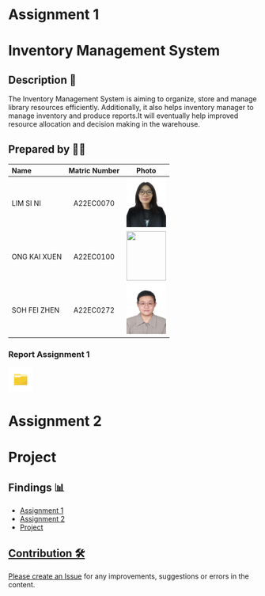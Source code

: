 # Assignment 1

# Inventory Management System


## Description 📝
The Inventory Management System is aiming to organize, store and manage library resources efficiently. Additionally, it also helps inventory manager to manage inventory and produce reports.It will eventually help improved resource allocation and decision making in the warehouse.


## Prepared by 🧑‍💻

| Name             | Matric Number | Photo                                                         |
| :---------------- | :-------------: | :------------------------------------------------------------: |
| LIM SI NI   | A22EC0070        | <a href="https://www.linkedin.com/in/si-ni-lim-059028257/" title="LIM SI NI LinkedIn"><img src="./Images/LIM SI NI.jpg" width=80px, height=100px>     |
| ONG KAI XUEN     | A22EC0100       | <a href="https://www.linkedin.com/in/kai-xuen-6521b2257/" title="ONG KEI XUEN LinkedIn"><img src="./Images/boy_4537038.png" width=80px, height=100px>     |
| SOH FEI ZHEN      | A22EC0272        | <a href="https://www.linkedin.com/in/fei-zhen-soh-b311a0257/" title="SOH FEI ZHEN LinkedIn"><img src="./Images/SOH FEI ZHEN.jpg" width=80px, height=100px>     |

<h3>Report Assignment 1</h3>
<a href="Assignment 1/files"><img src="./Images/folder.jpg" width="50px" height="50px" ></a>



# Assignment 2

# Project


## Findings 📊

- <a href="Assignment 1" >Assignment 1 
- Assignment 2
- Project

## Contribution 🛠️
Please create an [Issue](https://github.com/jjn7702/SECJ2013-DSA/Submission/Sample/issues) for any improvements, suggestions or errors in the content.

